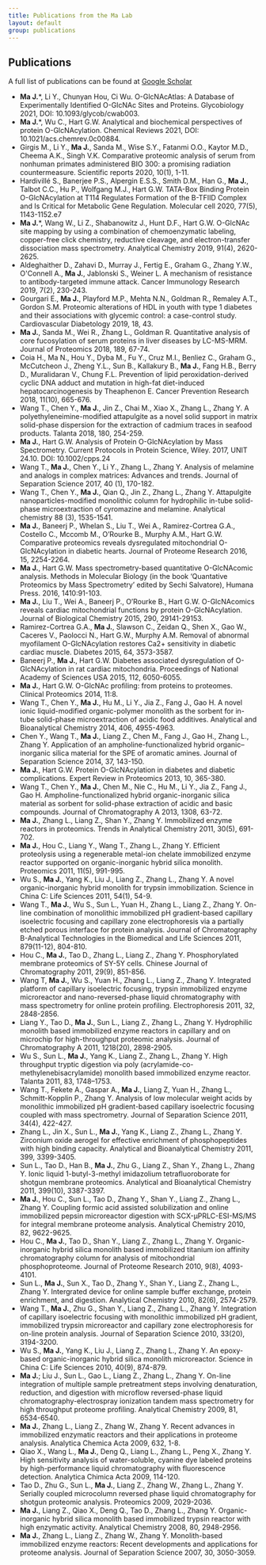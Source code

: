 ```yaml
---
title: Publications from the Ma Lab
layout: default
group: publications
---
```

## Publications  

A full list of publications can be found at [Google Scholar](https://scholar.google.com/citations?hl=en&user=EiWAopQAAAAJ&view_op=list_works)


- **Ma J.***, Li Y., Chunyan Hou, Ci Wu. O-GlcNAcAtlas: A Database of Experimentally Identified O-GlcNAc Sites and Proteins. Glycobiology 2021, DOI: 10.1093/glycob/cwab003. 
- **Ma J.***, Wu C., Hart G.W. Analytical and biochemical perspectives of protein O-GlcNAcylation. Chemical Reviews 2021, DOI: 10.1021/acs.chemrev.0c00884.
- Girgis M., Li Y., **Ma J.**, Sanda M., Wise S.Y., Fatanmi O.O., Kaytor M.D., Cheema A.K., Singh V.K. Comparative proteomic analysis of serum from nonhuman primates administered BIO 300: a promising radiation countermeasure. Scientific reports 2020, 10(1), 1-11.
- Hardivillé S., Banerjee P.S., Alpergin E.S.S., Smith D.M., Han G., **Ma J.**, Talbot C.C., Hu P., Wolfgang M.J., Hart G.W. TATA-Box Binding Protein O-GlcNAcylation at T114 Regulates Formation of the B-TFIID Complex and Is Critical for Metabolic Gene Regulation. Molecular cell 2020, 77(5), 1143-1152.e7
- **Ma J.***, Wang W., Li Z., Shabanowitz J., Hunt D.F., Hart G.W. O-GlcNAc site mapping by using a combination of chemoenzymatic labeling, copper-free click chemistry, reductive cleavage, and electron-transfer dissociation mass spectrometry. Analytical Chemistry 2019, 91(4), 2620-2625.
- Aldeghaither D., Zahavi D., Murray J., Fertig E., Graham G., Zhang Y.W., O'Connell A., **Ma J.**, Jablonski S., Weiner L. A mechanism of resistance to antibody-targeted immune attack. Cancer Immunology Research 2019, 7(2), 230-243. 
- Gourgari E., **Ma J.**, Playford M.P., Mehta N.N., Goldman R., Remaley A.T., Gordon S.M. Proteomic alterations of HDL in youth with type 1 diabetes and their associations with glycemic control: a case-control study. Cardiovascular Diabetology 2019, 18, 43.
- **Ma J.**, Sanda M., Wei R., Zhang L., Goldman R. Quantitative analysis of core fucosylation of serum proteins in liver diseases by LC-MS-MRM. Journal of Proteomics 2018, 189, 67-74.
- Coia H., Ma N., Hou Y., Dyba M., Fu Y., Cruz M.I., Benliez C., Graham G., McCutcheon J., Zheng Y.L., Sun B., Kallakury B., **Ma J.**, Fang H.B., Berry D., Muralidaran V., Chung F.L. Prevention of lipid peroxidation-derived cyclic DNA adduct and mutation in high-fat diet-induced hepatocarcinogenesis by Theaphenon E. Cancer Prevention Research 2018, 11(10), 665-676.
- Wang T., Chen Y., **Ma J.**, Jin Z., Chai M., Xiao X., Zhang L., Zhang Y.  A polyethyleneimine-modified attapulgite as a novel solid support in matrix solid-phase dispersion for the extraction of cadmium traces in seafood products. Talanta 2018, 180, 254-259.
- **Ma J.**, Hart G.W. Analysis of Protein O-GlcNAcylation by Mass Spectrometry. Current Protocols in Protein Science, Wiley. 2017, UNIT 24.10. DOI: 10.1002/cpps.24
- Wang T., **Ma J.**, Chen Y., Li Y., Zhang L., Zhang Y. Analysis of melamine and analogs in complex matrices: Advances and trends. Journal of Separation Science 2017, 40 (1), 170-182.
- Wang T., Chen Y., **Ma J.**, Qian Q., Jin Z., Zhang L., Zhang Y. Attapulgite nanoparticles-modified monolithic column for hydrophilic in-tube solid-phase microextraction of cyromazine and melamine. Analytical chemistry 88 (3), 1535-1541.
- **Ma J.**, Baneerj P., Whelan S., Liu T., Wei A., Ramirez-Cortrea G.A., Costello C., Mccomb M., O’Rourke B., Murphy A.M., Hart G.W. Comparative proteomics reveals dysregulated mitochondrial O-GlcNAcylation in diabetic hearts. Journal of Proteome Research 2016, 15, 2254-2264.
- **Ma J.**, Hart G.W. Mass spectrometry-based quantitative O-GlcNAcomic analysis. Methods in Molecular Biology (in the book ‘Quantative Proteomics by Mass Spectrometry’ edited by Sechi Salvatore), Humana Press. 2016, 1410:91-103.
- **Ma J.**, Liu T., Wei A., Baneerj P., O’Rourke B., Hart G.W. O-GlcNAcomics reveals cardiac mitochondrial functions by protein O-GlcNAcylation. Journal of Biological Chemistry 2015, 290, 29141-29153.
- Ramirez-Cortrea G.A., **Ma J.**, Slawson C., Zeidan Q., Shen X., Gao W., Caceres V., Paolocci N., Hart G.W., Murphy A.M. Removal of abnormal myofilament O-GlcNAcylation restores Ca2+ sensitivity in diabetic cardiac muscle. Diabetes 2015, 64, 3573-3587.
- Baneerj P., **Ma J.**, Hart G.W. Diabetes associated dysregulation of O-GlcNAcylation in rat cardiac mitochondria. Proceedings of National Academy of Sciences USA 2015, 112, 6050-6055.
- **Ma J.**, Hart G.W. O-GlcNAc profiling: from proteins to proteomes. Clinical Proteomics 2014, 11:8.
- Wang T., Chen Y., **Ma J.**, Hu M., Li Y., Jia Z., Fang J., Gao H. A novel ionic liquid-modified organic-polymer monolith as the sorbent for in-tube solid-phase microextraction of acidic food additives. Analytical and Bioanalytical Chemistry 2014, 406, 4955-4963.
- Chen Y., Wang T., **Ma J.**, Liang Z., Chen M., Fang J., Gao H., Zhang L., Zhang Y. Application of an ampholine-functionalized hybrid organic–inorganic silica material for the SPE of aromatic amines. Journal of Separation Science 2014, 37, 143-150.
- **Ma J.**, Hart G.W. Protein O-GlcNAcylation in diabetes and diabetic complications. Expert Review in Proteomics 2013, 10, 365-380.
- Wang T., Chen Y., **Ma J.**, Chen M., Nie C., Hu M., Li Y., Jia Z., Fang J., Gao H. Ampholine-functionalized hybrid organic-inorganic silica material as sorbent for solid-phase extraction of acidic and basic compounds. Journal of Chromatography A 2013, 1308, 63-72.
- **Ma J.**, Zhang L., Liang Z., Shan Y., Zhang Y. Immobilized enzyme reactors in proteomics. Trends in Analytical Chemistry 2011, 30(5), 691-702.
- **Ma J.**, Hou C., Liang Y., Wang T., Zhang L., Zhang Y. Efficient proteolysis using a regenerable metal-ion chelate immobilized enzyme reactor supported on organic-inorganic hybrid silica monolith. Proteomics 2011, 11(5), 991-995.
- Wu S., **Ma J.**, Yang K., Liu J., Liang Z., Zhang L., Zhang Y. A novel organic-inorganic hybrid monolith for trypsin immobilization. Science in China C: Life Sciences 2011, 54(1), 54-9.
- Wang T., **Ma J.**, Wu S., Sun L., Yuan H., Zhang L., Liang Z., Zhang Y. On-line combination of monolithic immobilized pH gradient-based capillary isoelectric focusing and capillary zone electrophoresis via a partially etched porous interface for protein analysis. Journal of Chromatography B-Analytical Technologies in the Biomedical and Life Sciences 2011, 879(11-12), 804-810.
- Hou C., **Ma J.**, Tao D., Zhang L., Liang Z., Zhang Y. Phosphorylated membrane proteomics of SY-5Y cells. Chinese Journal of Chromatography 2011, 29(9), 851-856.
- Wang T, **Ma J.**, Wu S., Yuan H., Zhang L., Liang Z., Zhang Y. Integrated platform of capillary isoelectric focusing, trypsin immobilized enzyme microreactor and nano-reversed-phase liquid chromatography with mass spectrometry for online protein profiling. Electrophoresis 2011, 32, 2848-2856.
- Liang Y., Tao D., **Ma J.**, Sun L., Liang Z., Zhang L., Zhang Y. Hydrophilic monolith based immobilized enzyme reactors in capillary and on microchip for high-throughput proteomic analysis. Journal of Chromatography A 2011, 1218(20), 2898-2905.
- Wu S., Sun L., **Ma J.**, Yang K., Liang Z., Zhang L., Zhang Y. High throughput tryptic digestion via poly (acrylamide-co-methylenebisacrylamide) monolith based immobilized enzyme reactor. Talanta 2011, 83, 1748–1753.
- Wang T., Fekete A., Gaspar A., **Ma J.**, Liang Z, Yuan H., Zhang L., Schmitt-Kopplin P., Zhang Y. Analysis of low molecular weight acids by monolithic immobilized pH gradient-based capillary isoelectric focusing coupled with mass spectrometry. Journal of Separation Science 2011, 34(4), 422-427.
- Zhang L., Jin X., Sun L., **Ma J.**, Yang K., Liang Z., Zhang L., Zhang Y. Zirconium oxide aerogel for effective enrichment of phosphopeptides with high binding capacity. Analytical and Bioanalytical Chemistry 2011, 399, 3399-3405.
- Sun L., Tao D., Han B., **Ma J.**, Zhu G., Liang Z., Shan Y., Zhang L., Zhang Y. Ionic liquid 1-butyl-3-methyl imidazolium tetrafluoroborate for shotgun membrane proteomics. Analytical and Bioanalytical Chemistry 2011, 399(10), 3387-3397.
- **Ma J.**, Hou C., Sun L., Tao D., Zhang Y., Shan Y., Liang Z., Zhang L., Zhang Y. Coupling formic acid assisted solubilization and online immobilized pepsin microreactor digestion with SCX-μPRLC-ESI-MS/MS for integral membrane proteome analysis. Analytical Chemistry 2010, 82, 9622-9625.
- Hou C., **Ma J.**, Tao D., Shan Y., Liang Z., Zhang L., Zhang Y. Organic-inorganic hybrid silica monolith based immobilized titanium ion affinity chromatography column for analysis of mitochondrial phosphoproteome. Journal of Proteome Research 2010, 9(8), 4093-4101.
- Sun L., **Ma J.**, Sun X., Tao D., Zhang Y., Shan Y., Liang Z., Zhang L., Zhang Y. Intergrated device for online sample buffer exchange, protein enrichment, and digestion. Analytical Chemistry 2010, 82(6), 2574-2579.
- Wang T., **Ma J.**, Zhu G., Shan Y., Liang Z., Zhang L., Zhang Y. Integration of capillary isoelectric focusing with monolithic immobilized pH gradient, immobilized trypsin microreactor and capillary zone electrophoresis for on-line protein analysis. Journal of Separation Science 2010, 33(20), 3194-3200.
- Wu S., **Ma J.**, Yang K., Liu J., Liang Z., Zhang L., Zhang Y. An epoxy-based organic-inorganic hybrid silica monolith microreactor. Science in China C: Life Sciences 2010, 40(9), 874-879.
- **Ma J.**; Liu J., Sun L., Gao L., Liang Z., Zhang L., Zhang Y. On-line integration of multiple sample pretreatment steps involving denaturation, reduction, and digestion with microflow reversed-phase liquid chromatography-electrospray ionization tandem mass spectrometry for high throughput proteome profiling. Analytical Chemistry 2009, 81, 6534-6540.
- **Ma J.**, Zhang L., Liang Z., Zhang W., Zhang Y. Recent advances in immobilized enzymatic reactors and their applications in proteome analysis. Analytica Chemica Acta 2009, 632, 1-8.
- Qiao X., Wang L., **Ma J.**, Deng Q., Liang L., Zhang L., Peng X., Zhang Y. High sensitivity analysis of water-soluble, cyanine dye labeled proteins by high-performance liquid chromatography with fluorescence detection. Analytica Chimica Acta 2009, 114-120.
- Tao D., Zhu G., Sun L., **Ma J.**, Liang Z., Zhang W., Zhang L., Zhang Y. Serially coupled microcolumn reversed phase liquid chromatography for shotgun proteomic analysis. Proteomics 2009, 2029-2036.
- **Ma J.**, Liang Z., Qiao X., Deng Q., Tao D., Zhang L., Zhang Y. Organic-inorganic hybrid silica monolith based immobilized trypsin reactor with high enzymatic activity. Analytical Chemistry 2008, 80, 2948-2956.
- **Ma J.**, Zhang L., Liang Z., Zhang W., Zhang Y. Monolith-based immobilized enzyme reactors: Recent developments and applications for proteome analysis. Journal of Separation Science 2007, 30, 3050-3059.